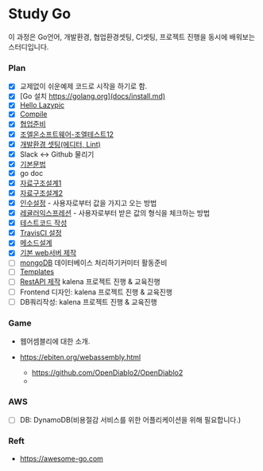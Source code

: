 # Study Go

이 과정은 Go언어, 개발환경, 협업환경셋팅, CI셋팅, 프로젝트 진행을 동시에 배워보는 스터디입니다.

### Plan
- [x] 교제없이 쉬운예제 코드로 시작을 하기로 함.
- [x] [Go 설치 https://golang.org](docs/install.md)
- [x] [Hello Lazypic](docs/hellolazypic.md)
- [x] [Compile](docs/compile.md)
- [x] [협업준비](docs/collaboration.md)
- [x] [조엘온소프트웨어-조엘테스트12](docs/joel_test.md)
- [x] [개발환경 셋팅(에디터, Lint)](docs/devenv.md)
- [x] Slack <-> Github 물리기
- [x] [기본문법](docs/basic.md)
- [x] go doc
- [x] [자료구조설계1](docs/struct.md)
- [x] [자료구조설계2](docs/kalena.md)
- [x] [인수설정](docs/flag.md) - 사용자로부터 값을 가지고 오는 방법
- [x] [레귤러익스프레션](docs/regex.md) - 사용자로부터 받은 값의 형식을 체크하는 방법
- [x] [테스트코드 작성](docs/testcode.md)
- [x] [TravisCI 설정](docs/travisci.md)
- [x] [메소드설계](docs/method.md)
- [x] [기본 web서버 제작](docs/webserver.md)
- [ ] [mongoDB](docs/mongodb.md) 데이터베이스 처리하기커미터 활동준비
- [ ] [Templates](docs/template.md)
- [ ] [RestAPI 제작](docs/restapi.md) kalena 프로젝트 진행 & 교육진행
- [ ] Frontend 디자인: kalena 프로젝트 진행 & 교육진행
- [ ] DB쿼리작성: kalena 프로젝트 진행 & 교육진행

### Game
- 웹어셈블리에 대한 소개.

- https://ebiten.org/webassembly.html
    - https://github.com/OpenDiablo2/OpenDiablo2
    - 

### AWS
- [ ] DB: DynamoDB(비용절감 서비스를 위한 어플리케이션을 위해 필요합니다.)

### Reft
- https://awesome-go.com
